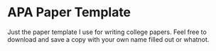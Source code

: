 # APA Paper Template

Just the paper template I use for writing college papers. Feel free to download and save a copy with your own name filled out or whatnot.
